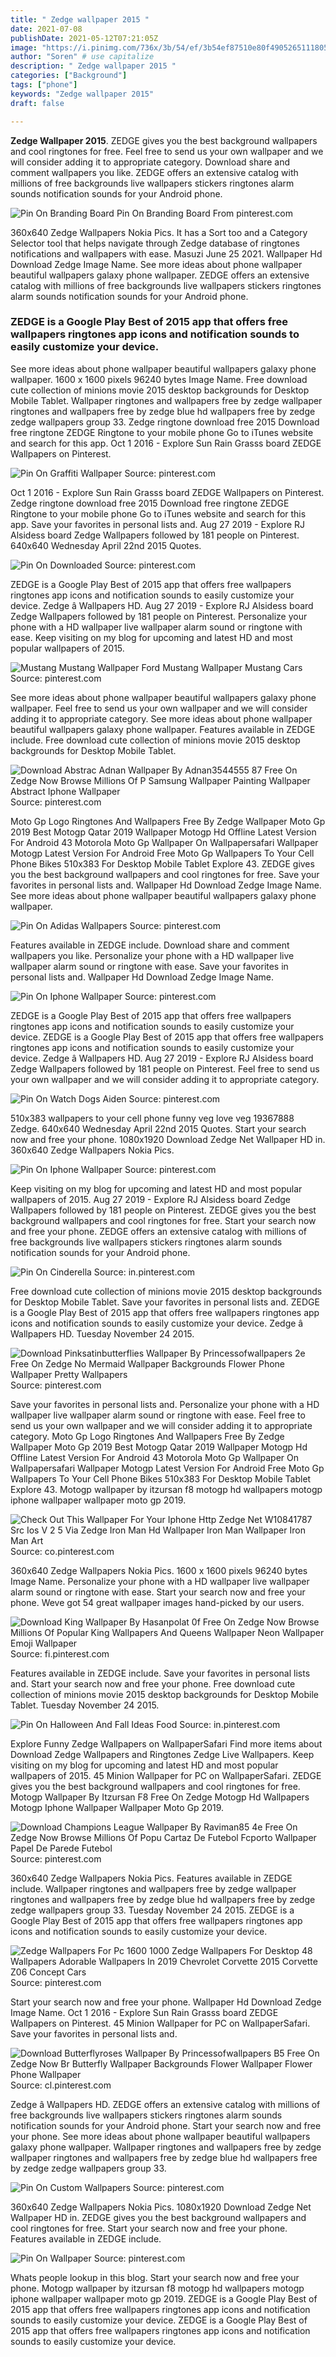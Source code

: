 ```yaml
---
title: " Zedge wallpaper 2015 "
date: 2021-07-08
publishDate: 2021-05-12T07:21:05Z
image: "https://i.pinimg.com/736x/3b/54/ef/3b54ef87510e80f49052651118055896.jpg"
author: "Soren" # use capitalize
description: " Zedge wallpaper 2015 "
categories: ["Background"]
tags: ["phone"]
keywords: "Zedge wallpaper 2015"
draft: false

---
```



**Zedge Wallpaper 2015**. ZEDGE gives you the best background wallpapers and cool ringtones for free. Feel free to send us your own wallpaper and we will consider adding it to appropriate category. Download share and comment wallpapers you like. ZEDGE offers an extensive catalog with millions of free backgrounds live wallpapers stickers ringtones alarm sounds notification sounds for your Android phone.

![Pin On Branding Board](https://i.pinimg.com/originals/f0/78/1d/f0781dc5370577a4511eedbc974d9357.jpg "Pin On Branding Board")
Pin On Branding Board From pinterest.com


360x640 Zedge Wallpapers Nokia Pics. It has a Sort too and a Category Selector tool that helps navigate through Zedge database of ringtones notifications and wallpapers with ease. Masuzi June 25 2021. Wallpaper Hd Download Zedge Image Name. See more ideas about phone wallpaper beautiful wallpapers galaxy phone wallpaper. ZEDGE offers an extensive catalog with millions of free backgrounds live wallpapers stickers ringtones alarm sounds notification sounds for your Android phone.

### ZEDGE is a Google Play Best of 2015 app that offers free wallpapers ringtones app icons and notification sounds to easily customize your device.

See more ideas about phone wallpaper beautiful wallpapers galaxy phone wallpaper. 1600 x 1600 pixels 96240 bytes Image Name. Free download cute collection of minions movie 2015 desktop backgrounds for Desktop Mobile Tablet. Wallpaper ringtones and wallpapers free by zedge wallpaper ringtones and wallpapers free by zedge blue hd wallpapers free by zedge zedge wallpapers group 33. Zedge ringtone download free 2015 Download free ringtone ZEDGE Ringtone to your mobile phone Go to iTunes website and search for this app. Oct 1 2016 - Explore Sun Rain Grasss board ZEDGE Wallpapers on Pinterest.


![Pin On Graffiti Wallpaper](https://i.pinimg.com/736x/b1/c1/ba/b1c1baa0e4fd62c3bbe7ed2aa49d260c.jpg "Pin On Graffiti Wallpaper")
Source: pinterest.com

Oct 1 2016 - Explore Sun Rain Grasss board ZEDGE Wallpapers on Pinterest. Zedge ringtone download free 2015 Download free ringtone ZEDGE Ringtone to your mobile phone Go to iTunes website and search for this app. Save your favorites in personal lists and. Aug 27 2019 - Explore RJ Alsidess board Zedge Wallpapers followed by 181 people on Pinterest. 640x640 Wednesday April 22nd 2015 Quotes.

![Pin On Downloaded](https://i.pinimg.com/736x/b2/22/1a/b2221a940a20b33b1c760dd4e90cf5da.jpg "Pin On Downloaded")
Source: pinterest.com

ZEDGE is a Google Play Best of 2015 app that offers free wallpapers ringtones app icons and notification sounds to easily customize your device. Zedge â Wallpapers HD. Aug 27 2019 - Explore RJ Alsidess board Zedge Wallpapers followed by 181 people on Pinterest. Personalize your phone with a HD wallpaper live wallpaper alarm sound or ringtone with ease. Keep visiting on my blog for upcoming and latest HD and most popular wallpapers of 2015.

![Mustang Mustang Wallpaper Ford Mustang Wallpaper Mustang Cars](https://i.pinimg.com/originals/44/28/3b/44283b3bd2f827eaabbf833d82f471bd.jpg "Mustang Mustang Wallpaper Ford Mustang Wallpaper Mustang Cars")
Source: pinterest.com

See more ideas about phone wallpaper beautiful wallpapers galaxy phone wallpaper. Feel free to send us your own wallpaper and we will consider adding it to appropriate category. See more ideas about phone wallpaper beautiful wallpapers galaxy phone wallpaper. Features available in ZEDGE include. Free download cute collection of minions movie 2015 desktop backgrounds for Desktop Mobile Tablet.

![Download Abstrac Adnan Wallpaper By Adnan3544555 87 Free On Zedge Now Browse Millions Of P Samsung Wallpaper Painting Wallpaper Abstract Iphone Wallpaper](https://i.pinimg.com/736x/b7/e2/23/b7e223c967ee46a599a55e34f67a3552.jpg "Download Abstrac Adnan Wallpaper By Adnan3544555 87 Free On Zedge Now Browse Millions Of P Samsung Wallpaper Painting Wallpaper Abstract Iphone Wallpaper")
Source: pinterest.com

Moto Gp Logo Ringtones And Wallpapers Free By Zedge Wallpaper Moto Gp 2019 Best Motogp Qatar 2019 Wallpaper Motogp Hd Offline Latest Version For Android 43 Motorola Moto Gp Wallpaper On Wallpapersafari Wallpaper Motogp Latest Version For Android Free Moto Gp Wallpapers To Your Cell Phone Bikes 510x383 For Desktop Mobile Tablet Explore 43. ZEDGE gives you the best background wallpapers and cool ringtones for free. Save your favorites in personal lists and. Wallpaper Hd Download Zedge Image Name. See more ideas about phone wallpaper beautiful wallpapers galaxy phone wallpaper.

![Pin On Adidas Wallpapers](https://i.pinimg.com/736x/b5/0c/90/b50c90536a032607914756a17b174af2.jpg "Pin On Adidas Wallpapers")
Source: pinterest.com

Features available in ZEDGE include. Download share and comment wallpapers you like. Personalize your phone with a HD wallpaper live wallpaper alarm sound or ringtone with ease. Save your favorites in personal lists and. Wallpaper Hd Download Zedge Image Name.

![Pin On Iphone Wallpaper](https://i.pinimg.com/736x/f1/29/00/f1290095a32d6a01f73a541937797086.jpg "Pin On Iphone Wallpaper")
Source: pinterest.com

ZEDGE is a Google Play Best of 2015 app that offers free wallpapers ringtones app icons and notification sounds to easily customize your device. ZEDGE is a Google Play Best of 2015 app that offers free wallpapers ringtones app icons and notification sounds to easily customize your device. Zedge â Wallpapers HD. Aug 27 2019 - Explore RJ Alsidess board Zedge Wallpapers followed by 181 people on Pinterest. Feel free to send us your own wallpaper and we will consider adding it to appropriate category.

![Pin On Watch Dogs Aiden](https://i.pinimg.com/474x/c6/3b/d0/c63bd06f006fb3c02b501b6abbcd855d.jpg "Pin On Watch Dogs Aiden")
Source: pinterest.com

510x383 wallpapers to your cell phone funny veg love veg 19367888 Zedge. 640x640 Wednesday April 22nd 2015 Quotes. Start your search now and free your phone. 1080x1920 Download Zedge Net Wallpaper HD in. 360x640 Zedge Wallpapers Nokia Pics.

![Pin On Iphone Wallpaper](https://i.pinimg.com/736x/1b/32/6c/1b326c1be2f1b9f5bee2aa64dc9b63d2.jpg "Pin On Iphone Wallpaper")
Source: pinterest.com

Keep visiting on my blog for upcoming and latest HD and most popular wallpapers of 2015. Aug 27 2019 - Explore RJ Alsidess board Zedge Wallpapers followed by 181 people on Pinterest. ZEDGE gives you the best background wallpapers and cool ringtones for free. Start your search now and free your phone. ZEDGE offers an extensive catalog with millions of free backgrounds live wallpapers stickers ringtones alarm sounds notification sounds for your Android phone.

![Pin On Cinderella](https://i.pinimg.com/736x/7b/01/61/7b0161d62b273df51304918e47436a3b.jpg "Pin On Cinderella")
Source: in.pinterest.com

Free download cute collection of minions movie 2015 desktop backgrounds for Desktop Mobile Tablet. Save your favorites in personal lists and. ZEDGE is a Google Play Best of 2015 app that offers free wallpapers ringtones app icons and notification sounds to easily customize your device. Zedge â Wallpapers HD. Tuesday November 24 2015.

![Download Pinksatinbutterflies Wallpaper By Princessofwallpapers 2e Free On Zedge No Mermaid Wallpaper Backgrounds Flower Phone Wallpaper Pretty Wallpapers](https://i.pinimg.com/originals/ca/f8/55/caf85535305b84875e01cb7c768829b7.jpg "Download Pinksatinbutterflies Wallpaper By Princessofwallpapers 2e Free On Zedge No Mermaid Wallpaper Backgrounds Flower Phone Wallpaper Pretty Wallpapers")
Source: pinterest.com

Save your favorites in personal lists and. Personalize your phone with a HD wallpaper live wallpaper alarm sound or ringtone with ease. Feel free to send us your own wallpaper and we will consider adding it to appropriate category. Moto Gp Logo Ringtones And Wallpapers Free By Zedge Wallpaper Moto Gp 2019 Best Motogp Qatar 2019 Wallpaper Motogp Hd Offline Latest Version For Android 43 Motorola Moto Gp Wallpaper On Wallpapersafari Wallpaper Motogp Latest Version For Android Free Moto Gp Wallpapers To Your Cell Phone Bikes 510x383 For Desktop Mobile Tablet Explore 43. Motogp wallpaper by itzursan f8 motogp hd wallpapers motogp iphone wallpaper wallpaper moto gp 2019.

![Check Out This Wallpaper For Your Iphone Http Zedge Net W10841787 Src Ios V 2 5 Via Zedge Iron Man Hd Wallpaper Iron Man Wallpaper Iron Man Art](https://i.pinimg.com/originals/8e/f8/31/8ef8317d7d3f5bceb5857596c9c8f09e.jpg "Check Out This Wallpaper For Your Iphone Http Zedge Net W10841787 Src Ios V 2 5 Via Zedge Iron Man Hd Wallpaper Iron Man Wallpaper Iron Man Art")
Source: co.pinterest.com

360x640 Zedge Wallpapers Nokia Pics. 1600 x 1600 pixels 96240 bytes Image Name. Personalize your phone with a HD wallpaper live wallpaper alarm sound or ringtone with ease. Start your search now and free your phone. Weve got 54 great wallpaper images hand-picked by our users.

![Download King Wallpaper By Hasanpolat 0f Free On Zedge Now Browse Millions Of Popular King Wallpapers And Queens Wallpaper Neon Wallpaper Emoji Wallpaper](https://i.pinimg.com/originals/3e/98/e7/3e98e7092db97304020527a166ef3149.jpg "Download King Wallpaper By Hasanpolat 0f Free On Zedge Now Browse Millions Of Popular King Wallpapers And Queens Wallpaper Neon Wallpaper Emoji Wallpaper")
Source: fi.pinterest.com

Features available in ZEDGE include. Save your favorites in personal lists and. Start your search now and free your phone. Free download cute collection of minions movie 2015 desktop backgrounds for Desktop Mobile Tablet. Tuesday November 24 2015.

![Pin On Halloween And Fall Ideas Food](https://i.pinimg.com/736x/a0/9a/f6/a09af6ee52b1b8cb7e0262682b7b18f4.jpg "Pin On Halloween And Fall Ideas Food")
Source: in.pinterest.com

Explore Funny Zedge Wallpapers on WallpaperSafari Find more items about Download Zedge Wallpapers and Ringtones Zedge Live Wallpapers. Keep visiting on my blog for upcoming and latest HD and most popular wallpapers of 2015. 45 Minion Wallpaper for PC on WallpaperSafari. ZEDGE gives you the best background wallpapers and cool ringtones for free. Motogp Wallpaper By Itzursan F8 Free On Zedge Motogp Hd Wallpapers Motogp Iphone Wallpaper Wallpaper Moto Gp 2019.

![Download Champions League Wallpaper By Raviman85 4e Free On Zedge Now Browse Millions Of Popu Cartaz De Futebol Fcporto Wallpaper Papel De Parede Futebol](https://i.pinimg.com/originals/1d/b8/54/1db854c174df2609c2893c46d8cdadb8.jpg "Download Champions League Wallpaper By Raviman85 4e Free On Zedge Now Browse Millions Of Popu Cartaz De Futebol Fcporto Wallpaper Papel De Parede Futebol")
Source: pinterest.com

360x640 Zedge Wallpapers Nokia Pics. Features available in ZEDGE include. Wallpaper ringtones and wallpapers free by zedge wallpaper ringtones and wallpapers free by zedge blue hd wallpapers free by zedge zedge wallpapers group 33. Tuesday November 24 2015. ZEDGE is a Google Play Best of 2015 app that offers free wallpapers ringtones app icons and notification sounds to easily customize your device.

![Zedge Wallpapers For Pc 1600 1000 Zedge Wallpapers For Desktop 48 Wallpapers Adorable Wallpapers In 2019 Chevrolet Corvette 2015 Corvette Z06 Concept Cars](https://i.pinimg.com/originals/bc/b3/82/bcb382aa6e1139a8c6e60925a0dd769e.jpg "Zedge Wallpapers For Pc 1600 1000 Zedge Wallpapers For Desktop 48 Wallpapers Adorable Wallpapers In 2019 Chevrolet Corvette 2015 Corvette Z06 Concept Cars")
Source: pinterest.com

Start your search now and free your phone. Wallpaper Hd Download Zedge Image Name. Oct 1 2016 - Explore Sun Rain Grasss board ZEDGE Wallpapers on Pinterest. 45 Minion Wallpaper for PC on WallpaperSafari. Save your favorites in personal lists and.

![Download Butterflyroses Wallpaper By Princessofwallpapers B5 Free On Zedge Now Br Butterfly Wallpaper Backgrounds Flower Wallpaper Flower Phone Wallpaper](https://i.pinimg.com/736x/0a/c4/70/0ac470859f111736f17b749c8ba9e40d.jpg "Download Butterflyroses Wallpaper By Princessofwallpapers B5 Free On Zedge Now Br Butterfly Wallpaper Backgrounds Flower Wallpaper Flower Phone Wallpaper")
Source: cl.pinterest.com

Zedge â Wallpapers HD. ZEDGE offers an extensive catalog with millions of free backgrounds live wallpapers stickers ringtones alarm sounds notification sounds for your Android phone. Start your search now and free your phone. See more ideas about phone wallpaper beautiful wallpapers galaxy phone wallpaper. Wallpaper ringtones and wallpapers free by zedge wallpaper ringtones and wallpapers free by zedge blue hd wallpapers free by zedge zedge wallpapers group 33.

![Pin On Custom Wallpapers](https://i.pinimg.com/originals/83/d2/c1/83d2c12f2c429fe8dd4eb2d02d66bf06.jpg "Pin On Custom Wallpapers")
Source: pinterest.com

360x640 Zedge Wallpapers Nokia Pics. 1080x1920 Download Zedge Net Wallpaper HD in. ZEDGE gives you the best background wallpapers and cool ringtones for free. Start your search now and free your phone. Features available in ZEDGE include.

![Pin On Wallpaper](https://i.pinimg.com/736x/3b/54/ef/3b54ef87510e80f49052651118055896.jpg "Pin On Wallpaper")
Source: pinterest.com

Whats people lookup in this blog. Start your search now and free your phone. Motogp wallpaper by itzursan f8 motogp hd wallpapers motogp iphone wallpaper wallpaper moto gp 2019. ZEDGE is a Google Play Best of 2015 app that offers free wallpapers ringtones app icons and notification sounds to easily customize your device. ZEDGE is a Google Play Best of 2015 app that offers free wallpapers ringtones app icons and notification sounds to easily customize your device.

